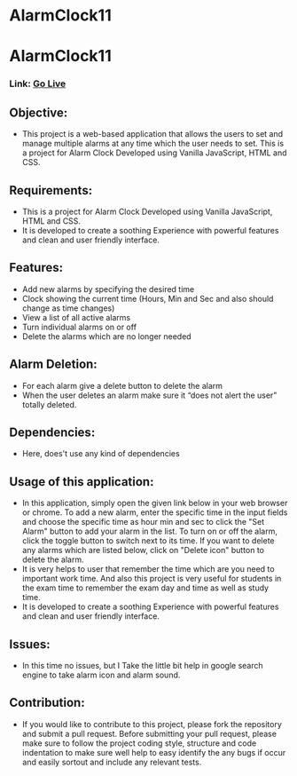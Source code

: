 # AlarmClock11
# AlarmClock11
### Link: [Go Live](https://12vishalkumar.github.io/AlarmClock11/)
## Objective:
- This project is a web-based application that allows the users to set and manage multiple alarms at any time which the user needs to set. This is a project for Alarm Clock Developed using Vanilla JavaScript, HTML and CSS. 

## Requirements:
- This is a project for Alarm Clock Developed using Vanilla JavaScript, HTML and CSS.
- It is developed to create a soothing Experience with powerful features and clean and user friendly interface.

## Features:
- Add new alarms by specifying the desired time
- Clock showing the current time (Hours, Min and Sec and also should change as time changes)
- View a list of all active alarms
- Turn individual alarms on or off
- Delete the alarms which are no longer needed

## Alarm Deletion:
- For each alarm give a delete button to delete the alarm
- When the user deletes an alarm make sure it “does not alert the user” totally deleted.

## Dependencies:
- Here, does't use any kind of dependencies

## Usage of this application:
- In this application, simply open the given link below  in your web browser or chrome. To add a new alarm, enter the specific time in the input fields and choose the specific time as hour min and sec to click the "Set Alarm" button to add your alarm in the list. To turn on or off the alarm, click the toggle button to switch next to its time. If you want to  delete any alarms which are listed below, click on "Delete icon" button to delete the alarm.
- It is very helps to user that remember the time which are you need to important work time. And also this project is very useful for students in the exam time to remember the exam day and time as well as study time.
- It is developed to create a soothing Experience with powerful features and clean and user friendly interface.

## Issues:
- In this time no issues, but I Take the little bit help in google search engine to take alarm icon and alarm sound.

## Contribution:
- If you would like to contribute to this project, please fork the repository and submit a pull request. Before submitting your pull request, please make sure to follow the project coding style, structure and code indentation to make sure well help to easy identify the any bugs if occur and easily sortout and include any relevant tests.
